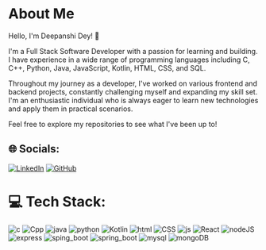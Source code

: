 # About Me

Hello, I'm Deepanshi Dey! 👋

I'm a Full Stack Software Developer with a passion for learning and building. I have experience in a wide range of programming languages including C, C++, Python, Java, JavaScript, Kotlin, HTML, CSS, and SQL.

Throughout my journey as a developer, I've worked on various frontend and backend projects, constantly challenging myself and expanding my skill set. I'm an enthusiastic individual who is always eager to learn new technologies and apply them in practical scenarios.

Feel free to explore my repositories to see what I've been up to!


## 🌐 Socials:
[![LinkedIn](https://img.shields.io/badge/LinkedIn-%230077B5.svg?logo=linkedin&logoColor=white)](https://www.linkedin.com/in/deepanshidey03/) [![GitHub](https://img.shields.io/badge/GitHub-%23181717.svg?logo=github&logoColor=white)](https://github.com/Deepanshi03)

# 💻 Tech Stack:
![c](https://github.com/Deepanshi03/Deepanshi03/assets/92084743/3c2be341-431c-4585-a250-64b7e4b1cbef)
![Cpp](https://github.com/Deepanshi03/Deepanshi03/assets/92084743/620199a3-0a90-443d-b5ee-0a83f700d195)
![java](https://github.com/Deepanshi03/Deepanshi03/assets/92084743/0128652d-d908-45b2-a1b1-2d9455569c3f)
![python](https://github.com/Deepanshi03/Deepanshi03/assets/92084743/b548ebb3-338d-44d1-a53c-faf763e26e68)
![Kotlin](https://github.com/Deepanshi03/Deepanshi03/assets/92084743/f88db419-0b0c-41a0-8dfc-7a111f4de5db)
![html](https://github.com/Deepanshi03/Deepanshi03/assets/92084743/eaaadcfb-547e-455e-ac53-cf7c413524cf)
![CSS](https://github.com/Deepanshi03/Deepanshi03/assets/92084743/d9f8785f-4593-4fee-8c29-52b2c317df64)
![js](https://github.com/Deepanshi03/Deepanshi03/assets/92084743/4b052f70-734b-430e-9e01-f46b8f420a1e)
![React](https://github.com/Deepanshi03/Deepanshi03/assets/92084743/1fa80fa2-660e-4970-9773-302267468415)
![nodeJS](https://github.com/Deepanshi03/Deepanshi03/assets/92084743/bddd34fa-592b-46e3-a981-f7c5a8dbf211)
![express](https://github.com/Deepanshi03/Deepanshi03/assets/92084743/462bd575-bc64-41bc-b571-69298511747a)
![sping_boot](https://github.com/Deepanshi03/Deepanshi03/assets/92084743/1698dfb4-94c5-4d8a-9764-81df30b9e43c)
![spring_boot](https://github.com/Deepanshi03/Deepanshi03/assets/92084743/2400fafd-75b5-4aca-9117-23e3301400a2)
![mysql](https://github.com/Deepanshi03/Deepanshi03/assets/92084743/f854ad01-8348-4fa3-8e0d-040dc37db48f)
![mongoDB](https://github.com/Deepanshi03/Deepanshi03/assets/92084743/bd53fd2d-0f1b-4a6d-84fd-38425e13a481)



